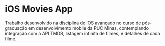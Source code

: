 # iOS Movies App

Trabalho desenvolvido na disciplina de iOS avançado no curso de pós-graduação em desenvolvimento mobile da PUC Minas, contemplando integração com a API TMDB, listagem infinita de filmes, e detalhes de cada filme.
